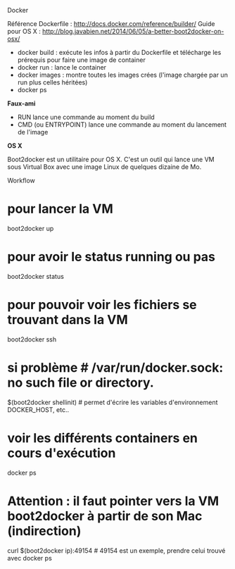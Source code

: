 Docker

Référence Dockerfile : http://docs.docker.com/reference/builder/
Guide pour OS X : http://blog.javabien.net/2014/06/05/a-better-boot2docker-on-osx/


- docker build : exécute les infos à partir du Dockerfile et télécharge les prérequis pour faire une image de container
- docker run : lance le container
- docker images : montre toutes les images crées (l'image chargée par un run plus celles héritées)
- docker ps

**Faux-ami**

- RUN lance une commande au moment du build
- CMD (ou ENTRYPOINT) lance une commande au moment du lancement de l'image

**OS X**

Boot2docker est un utilitaire pour OS X. C'est un outil qui lance une VM sous Virtual Box avec une image Linux de quelques dizaine de Mo. 

Workflow

  # pour lancer la VM
  boot2docker up
  
  # pour avoir le status running ou pas
  boot2docker status
  
  # pour pouvoir voir les fichiers se trouvant dans la VM
  boot2docker ssh
  
  # si problème # /var/run/docker.sock: no such file or directory. 
  $(boot2docker shellinit) # permet d'écrire les variables d'environnement DOCKER_HOST, etc..
  
  # voir les différents containers en cours d'exécution
  docker ps
  
  # Attention : il faut pointer vers la VM boot2docker à partir de son Mac (indirection)
  curl $(boot2docker ip):49154 # 49154 est un exemple, prendre celui trouvé avec docker ps

  
